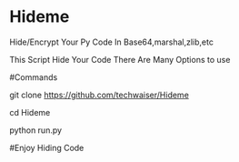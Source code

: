 # Hideme
Hide/Encrypt Your Py Code In Base64,marshal,zlib,etc

This Script Hide Your Code There Are Many Options to use 

#Commands 

git clone https://github.com/techwaiser/Hideme

cd Hideme

python run.py

#Enjoy Hiding Code
